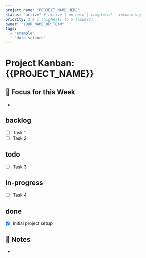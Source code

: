 ```yaml
---
project_name: "PROJECT_NAME_HERE"
status: "active" # active | on-hold | completed | incubating
priority: 3 # 1 (highest) to 5 (lowest)
owner: "YOUR_NAME_OR_TEAM"
tags:
  - "example"
  - "data-science"
---
```


# Project Kanban: {{PROJECT_NAME}}

## 🎯 Focus for this Week

-

## backlog

- [ ] Task 1
- [ ] Task 2

## todo

- [ ] Task 3

## in-progress

- [ ] Task 4

## done

- [x] Initial project setup

## 📝 Notes

-
